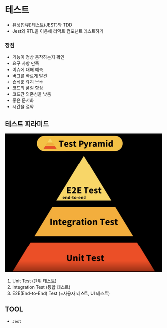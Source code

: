 # 테스트

- 유닛(단위)테스트(JEST)와 TDD
- Jest와 RTL을 이용해 리액트 컴포넌트 테스트하기

### 장점

- 기능이 정상 동작하는지 확인
- 요구 사항 만족
- 이슈에 대해 예측
- 버그를 빠르게 발견
- 손쉬운 유지 보수
- 코드의 품질 향상
- 코드간 의존성을 낮춤
- 좋은 문서화
- 시간을 절약

## 테스트 피라미드

<img src="./img/test-pyramid.png" width="600">

1. Unit Test (단위 테스트)
2. Integration Test (통합 테스트)
3. E2E(End-to-End) Test (=사용자 테스트, UI 테스트)

## TOOL

- `Jest`
